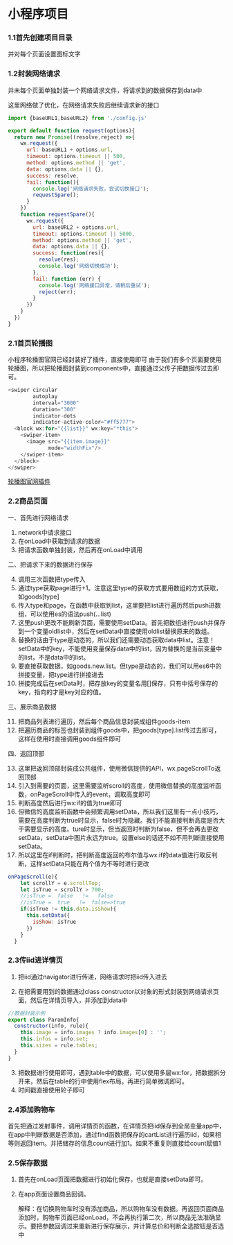 # 小程序项目

### 1.1首先创建项目目录

并对每个页面设置图标文字

### 1.2封装网络请求

并未每个页面单独封装一个网络请求文件，将请求到的数据保存到data中  

这里网络做了优化，在网络请求失败后继续请求新的接口

```js
import {baseURL1,baseURL2} from './config.js'

export default function request(options){
  return new Promise((resolve,reject) =>{
    wx.request({
      url: baseURL1 + options.url,
      timeout: options.timeout || 500,
      method: options.method || 'get',
      data: options.data || {},
      success: resolve,
      fail: function(){
        console.log('网络请求失败，尝试切换接口');
        requestSpare();
      }
    })
    function requestSpare(){
      wx.request({
        url: baseURL2 + options.url,
        timeout: options.timeout || 5000,
        method: options.method || 'get',
        data: options.data || {},
        success: function(res){
          resolve(res);
          console.log('网络切换成功');
        },
        fail: function (err) {
          console.log('网络接口异常，请稍后重试');
          reject(err);
        }
      })
    }
  })
}
```

### 2.1首页轮播图

小程序轮播图官网已经封装好了插件，直接使用即可
由于我们有多个页面要使用轮播图，所以把轮播图封装到components中，直接通过父传子把数据传过去即可。

```js
<swiper circular
        autoplay
        interval="3000"
        duration="300"
        indicator-dots
        indicator-active-color="#ff5777">
  <block wx:for="{{list}}" wx:key="*this">
    <swiper-item>
      <image src="{{item.image}}"
             mode="widthFix"/>
    </swiper-item>
  </block>
</swiper>
```

[轮播图官网插件](https://developers.weixin.qq.com/miniprogram/dev/component/swiper.html)

### 2.2商品页面

一、首先进行网络请求

1. network中请求接口
2. 在onLoad中获取到请求的数据
3. 把请求函数单独封装，然后再在onLoad中调用

二、把请求下来的数据进行保存

4. 调用三次函数把type传入
5. 通过type获取page进行+1。注意这里type的获取方式要用数组的方式获取，如goods[type]
6. 传入type和page，在函数中获取到list，这里要把list进行遍历然后push进数组，可以使用es的语法push(...list)
7. 这里push更改不能刷新页面，需要使用setData。首先把数组进行push并保存到一个变量oldlist中，然后在setData中直接使用oldlist替换原来的数组。
8. 替换的话由于type是动态的，所以我们还需要动态获取data中list。注意！setData中的key，不能使用变量保存data中的list，因为替换的是当前变量中的list，不是data中的list。
9. 要直接获取数据，如goods.new.list。但type是动态的，我们可以用es6中的拼接变量，把type进行拼接进去
10. 拼接完成后在setData时，把存放key的变量名用[]保存，只有中括号保存的key，指向的才是key对应的值。


三、展示商品数据

11. 把商品列表进行遍历，然后每个商品信息封装成组件goods-item
12. 把遍历商品的标签也封装到组件goods中，把goods[type].list传过去即可，这样在使用时直接调用goods组件即可

四、返回顶部

13. 这里把返回顶部封装成公共组件，使用微信提供的API，wx.pageScrollTo返回顶部
14. 引入到需要的页面，这里需要监听scroll的高度，使用微信替换的高度监听函数，onPageScroll中传入的event，调取高度即可
15. 判断高度然后进行wx:if的值为true即可
16. 但微信的高度监听函数中会频繁调用setData，所以我们这里有一点小技巧，需要在高度判断为true时显示，false时为隐藏。我们不能直接判断高度是否大于需要显示的高度。ture时显示，但当返回时判断为false，但不会再去更改setData，setData中图片永远为true。设置else的话还不如不用判断直接使用setData。
17. 所以这里在if判断时，把判断高度返回的布尔值与wx:if的data值进行取反判断，这样setData只能在两个值为不等时进行更改

```js
onPageScroll(e){
    let scrollY = e.scrollTop;
    let isTrue = scrollY > 700;
    //isTrue =  false   !=   false
    //isTrue =  true   !=  false=>true  
    if(isTrue != this.data.isShow){
      this.setData({
        isShow: isTrue
      })
    }
  }
```

### 2.3传iid进详情页

1. 把iid通过navigator进行传递，网络请求时把iid传入进去

2. 在把需要用到的数据通过class constructor以对象的形式封装到网络请求页面，然后在详情页导入，并添加到data中

```js
//数据封装示例
export class ParamInfo{
  constructor(info, rule){
    this.image = info.images ? info.images[0] : '';
    this.infos = info.set;
    this.sizes = rule.tables;
  }
}
```

3. 把数据进行使用即可，遇到table中的数据，可以使用多层wx:for，把数据拆分开来，然后在table的行中使用flex布局。再进行简单微调即可。
4. 时间戳直接使用轮子即可

### 2.4添加购物车

首先把通过发射事件，调用详情页的函数，在详情页把iid保存到全局变量app中，在app中判断数据是否添加，通过find函数把保存的cartList进行遍历iid，如果相等则返回item。并把储存的信息count进行加1。如果不重复则直接给count赋值1

### 2.5保存数据

1. 首先在onLoad页面把数据进行初始化保存，也就是直接setData即可。
2. 在app页面设置商品回调。

	解释：在切换购物车时没有添加商品，所以购物车没有数据。再返回页面商品添加时，购物车页面已经onLoad，不会再执行第二次，所以商品无法准确显示。要把参数回调过来重新进行保存展示，并计算总价和判断全选按钮是否选中
